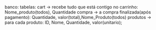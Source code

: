 banco: 
  tabelas:
    cart -> recebe tudo que está contigo no carrinho:
      Nome_produto(todos), Quantidade
    compra -> a compra finalizada(após pagamento):
      Quantidade, valor(total),Nome_Produto(todos)
    produtos -> para cada produto:
      ID, Nome, Quantidade, valor(unitario);